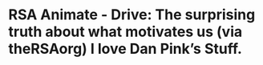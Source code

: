 <!--
id: 647453644
link: http://tumblr.atmos.org/post/647453644/rsa-animate-drive-the-surprising-truth-about
slug: rsa-animate-drive-the-surprising-truth-about
date: Sun May 30 2010 11:48:17 GMT-0700 (PDT)
publish: 2010-05-030
tags: 
title: RSA Animate - Drive: The surprising truth about what motivates us (via theRSAorg)
I love Dan Pink&#8217;s Stuff.
-->


RSA Animate - Drive: The surprising truth about what motivates us (via theRSAorg)
I love Dan Pink&#8217;s Stuff.
================================================================================================================



